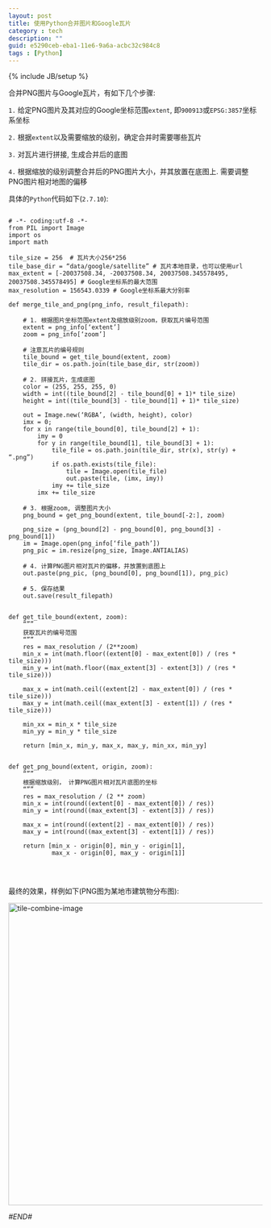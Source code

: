 ```yaml
---
layout: post
title: 使用Python合并图片和Google瓦片
category : tech
description: ""
guid: e5290ceb-eba1-11e6-9a6a-acbc32c984c8
tags : [Python]
---
```

{% include JB/setup %}



合并PNG图片与Google瓦片，有如下几个步骤:

`1.`  给定PNG图片及其对应的Google坐标范围`extent`, 即`900913`或`EPSG:3857`坐标系坐标

`2.`  根据`extent`以及需要缩放的级别，确定合并时需要哪些瓦片

`3.`  对瓦片进行拼接, 生成合并后的底图

`4.`  根据缩放的级别调整合并后的PNG图片大小，并其放置在底图上. 需要调整PNG图片相对地图的偏移



具体的`Python`代码如下(`2.7.10`):

<pre>
<code class="python">
# -*- coding:utf-8 -*-
from PIL import Image
import os
import math

tile_size = 256  # 瓦片大小256*256
tile_base_dir = “data/google/satellite” # 瓦片本地目录，也可以使用url
max_extent = [-20037508.34, -20037508.34, 20037508.345578495, 20037508.345578495] # Google坐标系的最大范围
max_resolution = 156543.0339 # Google坐标系最大分别率

def merge_tile_and_png(png_info, result_filepath):

    # 1. 根据图片坐标范围extent及缩放级别zoom，获取瓦片编号范围
    extent = png_info[‘extent’]
    zoom = png_info[‘zoom’]
		
	# 注意瓦片的编号规则
    tile_bound = get_tile_bound(extent, zoom)
    tile_dir = os.path.join(tile_base_dir, str(zoom))

	# 2. 拼接瓦片，生成底图
	color = (255, 255, 255, 0)
    width = int((tile_bound[2] - tile_bound[0] + 1)* tile_size)
    height = int((tile_bound[3] - tile_bound[1] + 1)* tile_size)

	out = Image.new(‘RGBA’, (width, height), color)
    imx = 0;
    for x in range(tile_bound[0], tile_bound[2] + 1):
        imy = 0
        for y in range(tile_bound[1], tile_bound[3] + 1):
            tile_file = os.path.join(tile_dir, str(x), str(y) + “.png”)
            if os.path.exists(tile_file):
                tile = Image.open(tile_file)
                out.paste(tile, (imx, imy))
            imy += tile_size
        imx += tile_size

    # 3. 根据zoom, 调整图片大小
	png_bound = get_png_bound(extent, tile_bound[-2:], zoom)    

	png_size = (png_bound[2] - png_bound[0], png_bound[3] - png_bound[1])
	im = Image.open(png_info[‘file_path’])
	png_pic = im.resize(png_size, Image.ANTIALIAS)
	
	# 4. 计算PNG图片相对瓦片的偏移，并放置到底图上
	out.paste(png_pic, (png_bound[0], png_bound[1]), png_pic)

	# 5. 保存结果
	out.save(result_filepath)


def get_tile_bound(extent, zoom):
	“””
	获取瓦片的编号范围
	“””	
    res = max_resolution / (2**zoom)
    min_x = int(math.floor((extent[0] - max_extent[0]) / (res * tile_size)))
    min_y = int(math.floor((max_extent[3] - extent[3]) / (res * tile_size)))
	
	max_x = int(math.ceil((extent[2] - max_extent[0]) / (res * tile_size)))
    max_y = int(math.ceil((max_extent[3] - extent[1]) / (res * tile_size)))
		 
    min_xx = min_x * tile_size
    min_yy = min_y * tile_size

    return [min_x, min_y, max_x, max_y, min_xx, min_yy]


def get_png_bound(extent, origin, zoom):
	“””
	根据缩放级别， 计算PNG图片相对瓦片底图的坐标
	“””
    res = max_resolution / (2 ** zoom)
    min_x = int(round((extent[0] - max_extent[0]) / res))
    min_y = int(round((max_extent[3] - extent[3]) / res))

    max_x = int(round((extent[2] - max_extent[0]) / res))
    max_y = int(round((max_extent[3] - extent[1]) / res))

    return [min_x - origin[0], min_y - origin[1],
            max_x - origin[0], max_y - origin[1]]


</code>
</pre>


最终的效果，样例如下(PNG图为某地市建筑物分布图):

<img src="/assets/images/python/tile_combine_image.png" width="600" alt="tile-combine-image" >



*#END#*




